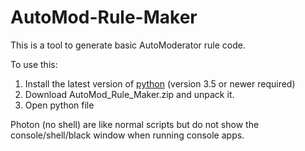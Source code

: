 # AutoMod-Rule-Maker

This is a tool to generate basic AutoModerator rule code.

To use this:

1. Install the latest version of [python](https://www.python.org/downloads/) (version 3.5 or newer required)
2. Download AutoMod_Rule_Maker.zip and unpack it.
3. Open python file

Photon (no shell) are like normal scripts but do not show the console/shell/black window when running console apps. 
